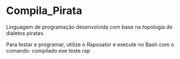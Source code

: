 # Compila_Pirata
Linguagem de programação desenvolvida com base na topologia de dialetos piratas.


Para testar e programar, utilize o Raposator e execute no Bash com o comando: compilado.exe teste.rap
